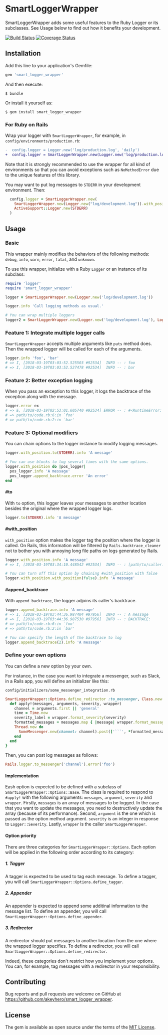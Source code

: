 # SmartLoggerWrapper

SmartLoggerWrapper adds some useful features to the Ruby Logger or its subclasses. See Usage below to find out how it benefits your development.

[![Build Status](https://travis-ci.org/akeyhero/smart_logger_wrapper.svg?branch=master)](https://travis-ci.org/akeyhero/smart_logger_wrapper)
[![Coverage Status](https://coveralls.io/repos/github/akeyhero/smart_logger_wrapper/badge.svg?branch=master)](https://coveralls.io/github/akeyhero/smart_logger_wrapper?branch=master)

## Installation

Add this line to your application's Gemfile:

```ruby
gem 'smart_logger_wrapper'
```

And then execute:

    $ bundle

Or install it yourself as:

    $ gem install smart_logger_wrapper

### For Ruby on Rails

Wrap your logger with `SmartLoggerWrapper`, for example, in `config/environments/production.rb`:

```diff
-  config.logger = Logger.new('log/production.log', 'daily')
+  config.logger = SmartLoggerWrapper.new(Logger.new('log/production.log', 'daily')).with_position
```

Note that it is strongly recommended to use the wrapper for all kind of environments so that you can avoid exceptions such as `NoMethodError` due to the unique features of this library.

You may want to put log messages to `STDERR` in your development environment. Then:

```ruby
  config.logger = SmartLoggerWrapper.new(
    SmartLoggerWrapper.new(Logger.new("log/development.log")).with_position,
    ActiveSupport::Logger.new(STDERR)
  )
```

## Usage

### Basic

This wrapper mainly modifies the behaviors of the following methods: `debug`, `info`, `warn`, `error`, `fatal`, and `unknown`.

To use this wrapper, initialize with a Ruby `Logger` or an instance of its subclass:

```ruby
require 'logger'
require 'smart_logger_wrapper'

logger = SmartLoggerWrapper.new(Logger.new('log/development.log'))

logger.info 'Call logging methods as usual.'

# You can wrap multiple loggers
logger2 = SmartLoggerWrapper.new(Logger.new('log/development.log'), Logger.new(STDOUT))
```

### Feature 1: Integrate multiple logger calls

`SmartLoggerWrapper` accepts multiple arguments like `puts` method does. Then the wrapped logger will be called for each of the arguments.

```ruby
logger.info 'foo', 'bar'
# => I, [2018-03-19T03:03:52.525503 #92534]  INFO -- : foo
# => I, [2018-03-19T03:03:52.527478 #92534]  INFO -- : bar
```

### Feature 2: Better exception logging

When you pass an exception to this logger, it logs the backtrace of the exception along with the message.

```ruby
logger.error ex
# => E, [2018-03-19T02:53:01.605740 #92534] ERROR -- : #<RuntimeError: an error>
# => path/to/code.rb:6:in `foo'
# => path/to/code.rb:2:in `bar'
```

### Feature 3: Optional modifiers

You can chain options to the logger instance to modify logging messages.

```ruby
logger.with_position.to(STDERR).info 'A message'

# You can use blocks to log several times with the same options.
logger.with_position do |pos_logger|
  pos_logger.info 'A message'
  pos_logger.append_backtrace.error 'An error'
end
```

#### #to

With `to` option, this logger leaves your messages to another location besides the original where the wrapped logger logs.

```ruby
logger.to(STDERR).info 'A message'
```

#### #with\_position

`with_position` option makes the logger tag the position where the logger is called. On Rails, this information will be filtered by `Rails.backtrace_cleaner` not to bother you with annoying long file paths on logs generated by Rails.

```ruby
logger.with_position.info 'A message'
# => I, [2018-03-19T03:34:10.448542 #92534]  INFO -- : [path/to/caller.rb@foo:2] A message

# You can turn off this option by chaining #with_position with false
logger.with_position.with_position(false).info 'A message'
```

#### #append\_backtrace

With `append_backtrace`, the logger adjoins its caller's backtrace.

```ruby
logger.append_backtrace.info 'A message'
# => I, [2018-03-19T03:44:36.987404 #97956]  INFO -- : A message
# => I, [2018-03-19T03:44:36.987530 #97956]  INFO -- : BACKTRACE:
# => path/to/code.rb:6:in `foo'
# => path/to/code.rb:2:in `bar'

# You can specify the length of the backtrace to log
logger.append_backtrace(2).info 'A message'
```

### Define your own options

You can define a new option by your own.

For instance, in the case you want to integrate a messenger, such as Slack, in a Rails app, you will define an initializer like this:

`config/initializers/some_messenger_integration.rb`

```ruby
SmartLoggerWrapper::Options.define_redirector :to_messenger, Class.new(SmartLoggerWrapper::Options::Base) {
  def apply!(messages, arguments, severity, wrapper)
    channel = arguments.first || 'general'
    time = Time.now
    severity_label = wrapper.format_severity(severity)
    formatted_messages = messages.map { |message| wrapper.format_message(severity_label, time, nil, message) }
    Thread.new do
      SomeMessenger.new(channel: channel).post(['```', *formatted_messages, '```'].join("\n"))
    end
  end
}
```

Then, you can post log messages as follows:

```ruby
Rails.logger.to_messenger('channel').error('foo')
```

#### Implementation

Eash option is expected to be defined with a subclass of `SmartLoggerWrapper::Options::Base`. The class is required to respond to `#apply!` with the following arguments: `messages`, `argument`, `severity` and `wrapper`. Firstly, `messages` is an array of messages to be logged. In the case that you want to update the messages, you need to destructively update the array (because of its performance). Second, `argument` is the one which is passed as the option method argument. `severity` is an integer in response to `Logger::Severity`. Lastly, `wrapper` is the caller `SmartLoggerWrapper`.

#### Option priority

There are three categories for `SmartLoggerWrapper::Options`. Each option will be applied in the following order according to its category:

##### 1. Tagger

A tagger is expected to be used to tag each message. To define a tagger, you will call `SmartLoggerWrapper::Options.define_tagger`.

##### 2. Appender

An appender is expected to append some additinal information to the message list. To define an appender, you will call `SmartLoggerWrapper::Options.define_appender`.

##### 3. Redirector

A redirector should put messages to another location from the one where the wrapped logger specifies. To define a redirector, you will call `SmartLoggerWrapper::Options.define_redirector`.

Indeed, these categories don't restrict how you implement your options. You can, for example, tag messages with a redirector in your responsibility.

## Contributing

Bug reports and pull requests are welcome on GitHub at https://github.com/akeyhero/smart_logger_wrapper.

## License

The gem is available as open source under the terms of the [MIT License](http://opensource.org/licenses/MIT).
